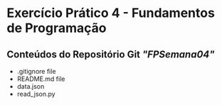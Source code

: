 # Exercício Prático 4 - Fundamentos de Programação #

## Conteúdos do Repositório Git *"FPSemana04"* ##

- .gitignore file
- README.md file
- data.json
- read_json.py
